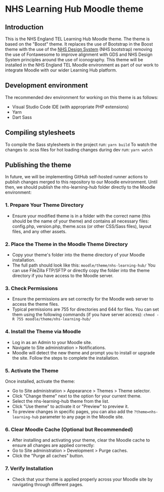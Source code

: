 # NHS Learning Hub Moodle theme
## Introduction
This is the NHS England TEL Learning Hub Moodle theme.
The theme is based on the "Boost" theme. It replaces the use of Bootstrap in the Boost theme with the use of the [NHS Design System](https://service-manual.nhs.uk/design-system) (NHS bootstrap) removing the use of Fontawesome to improve alignment with GDS and NHS Design System principles around the use of iconography.
This theme will be installed in the NHS England TEL Moodle environment as part of our work to integrate Moodle with our wider Learning Hub platform.

## Development environment
The recommended dev environment for working on this theme is as follows:
- Visual Studio Code IDE (with appropriate PHP extensions)
- Yarn
- Dart Sass

## Compiling stylesheets
To compile the Sass stylesheets in the project run:
`yarn build`
To watch the changes to .scss files for hot loading changes during dev run:
`yarn watch`

## Publishing the theme
In future, we will be implementing GitHub self-hosted runner actions to publish changes merged to this repository to our Moodle environment. Until then, we should publish the nhs-learning-hub folder directly to the Moodle environment:

### 1. Prepare Your Theme Directory
- Ensure your modified theme is in a folder with the correct name (this should be the name of your theme) and contains all necessary files: config.php, version.php, theme.scss (or other CSS/Sass files), layout files, and any other assets.

### 2. Place the Theme in the Moodle Theme Directory
- Copy your theme's folder into the theme directory of your Moodle installation.
- The full path should look like this:
`moodle/theme/nhs-learning-hub/`
You can use FileZilla FTP/SFTP or directly copy the folder into the theme directory if you have access to the Moodle server.

### 3. Check Permissions
- Ensure the permissions are set correctly for the Moodle web server to access the theme files.
- Typical permissions are 755 for directories and 644 for files. You can set them using the following commands (if you have server access):
`chmod -R 755 moodle/theme/nhs-learning-hub/`

### 4. Install the Theme via Moodle
- Log in as an Admin to your Moodle site.
- Navigate to Site administration > Notifications.
- Moodle will detect the new theme and prompt you to install or upgrade the site. Follow the steps to complete the installation.

### 5. Activate the Theme
Once installed, activate the theme:
- Go to Site administration > Appearance > Themes > Theme selector.
- Click "Change theme" next to the option for your current theme.
- Select the nhs-learning-hub theme from the list.
- Click "Use theme" to activate it or "Preview" to preview it.
- To preview changes in specific pages, you can also add the `?theme=nhs-learning-hub` parameter to any page in the Moodle site.

### 6. Clear Moodle Cache (Optional but Recommended)
- After installing and activating your theme, clear the Moodle cache to ensure all changes are applied correctly:
- Go to Site administration > Development > Purge caches.
- Click the "Purge all caches" button.

### 7. Verify Installation
- Check that your theme is applied properly across your Moodle site by navigating through different pages.
